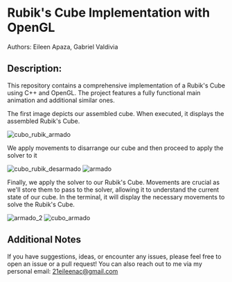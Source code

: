 # Rubik's Cube Implementation with OpenGL
 Authors: Eileen Apaza, Gabriel Valdivia

## Description:
This repository contains a comprehensive implementation of a Rubik's Cube using C++ and OpenGL. The project features a fully functional main animation and additional similar ones.
 

The first image depicts our assembled cube. When executed, it displays the assembled Rubik's Cube.

![cubo_rubik_armado](https://github.com/3ileen/CuboRubik-Opengl/assets/65795781/24726c74-9346-4938-a6a9-66192913dc25)


We apply movements to disarrange our cube and then proceed to apply the solver to it

![cubo_rubik_desarmado](https://github.com/3ileen/CuboRubik-Opengl/assets/65795781/b984e847-7514-43d6-a469-aad515586665)
![armado](https://github.com/3ileen/CuboRubik-Opengl/assets/65795781/ebc252e3-c47f-40a9-859b-afd222eef4aa)

Finally, we apply the solver to our Rubik's Cube. Movements are crucial as we'll store them to pass to the solver, allowing it to understand the current state of our cube. In the terminal, it will display the necessary movements to solve the Rubik's Cube.

![armado_2](https://github.com/3ileen/CuboRubik-Opengl/assets/65795781/89e0384f-e36a-4c0f-bee2-f5ba6fbd310b)
![cubo_armado](https://github.com/3ileen/CuboRubik-Opengl/assets/65795781/c496881e-7b39-4dc0-b6c1-10eaf064e39f)


## Additional Notes
 If you have suggestions, ideas, or encounter any issues, please feel free to open an issue or a pull request! You can also reach out to me via my personal email: 21eileenac@gmail.com 

 
